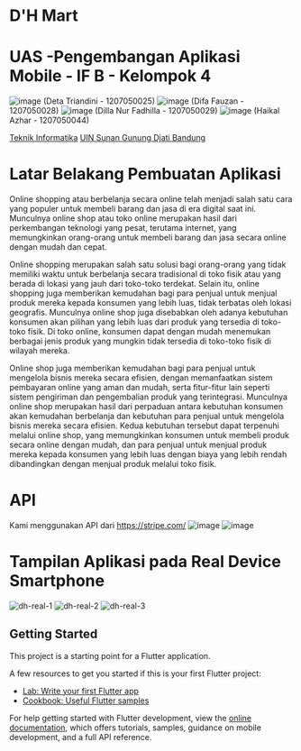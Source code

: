 # D'H Mart
# UAS -Pengembangan Aplikasi Mobile - IF B - Kelompok 4
 
![image](https://user-images.githubusercontent.com/83359019/210060801-13599c7c-b83f-4692-ab5f-10006b8f1d04.png) (Deta Triandini - 1207050025)
![image](https://user-images.githubusercontent.com/83359019/210061124-77664707-8f39-4e52-8d03-8b5e21dcb602.png) (Difa Fauzan - 1207050028)
![image](https://user-images.githubusercontent.com/83359019/210061307-4b87416d-83d9-4130-844e-8ff059e54c61.png) (Dilla Nur Fadhilla - 1207050029)
![image](https://user-images.githubusercontent.com/83359019/210061335-66dae98d-6782-4adf-af8e-fa112af853c9.png) (Haikal Azhar - 1207050044)

[Teknik Informatika](http://if.uinsgd.ac.id/) [UIN Sunan Gunung Djati Bandung](https://uinsgd.ac.id/)
# Latar Belakang Pembuatan Aplikasi 
Online shopping atau berbelanja secara online telah menjadi salah satu cara yang populer untuk membeli barang dan jasa di era digital saat ini. Munculnya online shop atau toko online merupakan hasil dari perkembangan teknologi yang pesat, terutama internet, yang memungkinkan orang-orang untuk membeli barang dan jasa secara online dengan mudah dan cepat.

Online shopping merupakan salah satu solusi bagi orang-orang yang tidak memiliki waktu untuk berbelanja secara tradisional di toko fisik atau yang berada di lokasi yang jauh dari toko-toko terdekat. Selain itu, online shopping juga memberikan kemudahan bagi para penjual untuk menjual produk mereka kepada konsumen yang lebih luas, tidak terbatas oleh lokasi geografis.
Munculnya online shop juga disebabkan oleh adanya kebutuhan konsumen akan pilihan yang lebih luas dari produk yang tersedia di toko-toko fisik. Di toko online, konsumen dapat dengan mudah menemukan berbagai jenis produk yang mungkin tidak tersedia di toko-toko fisik di wilayah mereka.

Online shop juga memberikan kemudahan bagi para penjual untuk mengelola bisnis mereka secara efisien, dengan memanfaatkan sistem pembayaran online yang aman dan mudah, serta fitur-fitur lain seperti sistem pengiriman dan pengembalian produk yang terintegrasi.
Munculnya online shop merupakan hasil dari perpaduan antara kebutuhan konsumen akan kemudahan berbelanja dan kebutuhan para penjual untuk mengelola bisnis mereka secara efisien. Kedua kebutuhan tersebut dapat terpenuhi melalui online shop, yang memungkinkan konsumen untuk membeli produk secara online dengan mudah, dan para penjual untuk menjual produk mereka kepada konsumen yang lebih luas dengan biaya yang lebih rendah dibandingkan dengan menjual produk melalui toko fisik.


# API 
Kami menggunakan API dari https://stripe.com/
![image](https://user-images.githubusercontent.com/83359019/210061812-2e1cfbcf-6905-4945-860e-1436f84fcc32.png)
![image](https://user-images.githubusercontent.com/83359019/210061824-a1a6c8e3-d6d2-4e39-a053-56be2f495785.png)

# Tampilan Aplikasi pada Real Device Smartphone
![dh-real-1](https://user-images.githubusercontent.com/83359019/210061891-15e7f5e5-ce91-417c-8094-104d8e5ab9d3.jpg)
![dh-real-2](https://user-images.githubusercontent.com/83359019/210061903-649e4373-ba81-4f10-8380-86667d903275.jpg)
![dh-real-3](https://user-images.githubusercontent.com/83359019/210061913-e59d5f7a-ac84-4fc4-b511-5ae6fa9f52d2.jpg)









## Getting Started

This project is a starting point for a Flutter application.

A few resources to get you started if this is your first Flutter project:

- [Lab: Write your first Flutter app](https://docs.flutter.dev/get-started/codelab)
- [Cookbook: Useful Flutter samples](https://docs.flutter.dev/cookbook)

For help getting started with Flutter development, view the
[online documentation](https://docs.flutter.dev/), which offers tutorials,
samples, guidance on mobile development, and a full API reference.
